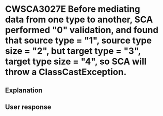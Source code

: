# CWSCA3027E Before mediating data from one type to another, SCA performed "0" validation, and found that source type = "1", source type size = "2", but target type = "3", target type size = "4", so SCA will throw a ClassCastException.

## Explanation

## User response